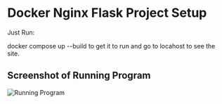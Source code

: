 # Docker Nginx Flask Project Setup

Just Run:

docker compose up --build to get it to run and go to locahost to see the site.

## Screenshot of Running Program

![Running Program](/Users/dianazawislak/Desktop/OneDrive/Desktop/IS601/docker-nginx-flask/screenshots/dzawislak_running.png)
